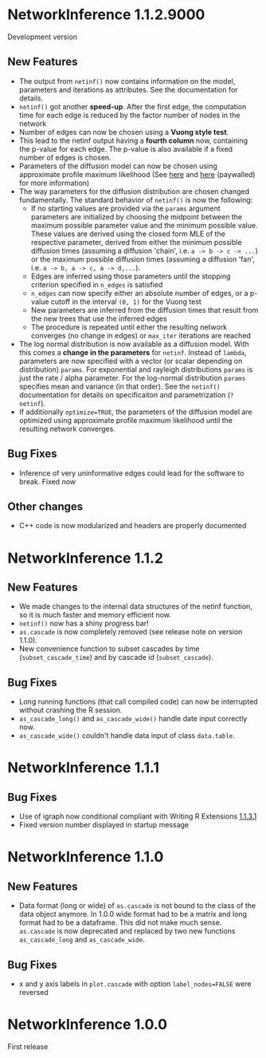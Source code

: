 # NetworkInference 1.1.2.9000

Development version

## New Features

* The output from `netinf()` now contains information on the model, parameters and iterations as attributes. See the documentation for details.
* `netinf()` got another **speed-up**. After the first edge, the computation time for each edge is reduced by the factor number of nodes in the network
* Number of edges can now be chosen using a **Vuong style test**.
* This lead to the netinf output having a **fourth column** now, containing the 
p-value for each edge. The p-value is also available if a fixed number of edges
is chosen.
* Parameters of the diffusion model can now be chosen using approximate profile
    maximum likelihood (See [here](https://www.jstor.org/stable/2240385?seq=1#page_scan_tab_contents) and [here](https://www.jstor.org/stable/2965560?seq=1#page_scan_tab_contents) (paywalled) for more information)
* The way parameters for the diffusion distribution are chosen changed
    fundamentally. The standard behavior of `netinf()` is now the following:
    - If no starting values are provided via the `params` argument parameters
        are initialized by choosing the midpoint between the maximum possible
        parameter value and the minimum possible value. These values are derived
        using the closed form MLE of the respective parameter, derived from
        either the minimum possible diffusion times (assuming a diffusion
        'chain', i.e. `a -> b -> c -> ...`) or the maximum possible diffusion
        times (assuming a diffusion 'fan', i.e. `a -> b, a -> c, a -> d,...`).
    - Edges are inferred using those parameters until the stopping criterion
        specified in `n_edges` is satisfied
    - `n_edges` can now specify either an absolute number of edges, or a p-value
        cutoff in the interval `(0, 1)` for the Vuong test
    - New parameters are inferred from the diffusion times that result from the 
        new trees that use the inferred edges
    - The procedure is repeated until either the resulting network converges (no
        change in edges) or `max_iter` iterations are reached
* The log normal distribution is now available as a diffusion model. With this comes a **change in the parameters** for `netinf`. Instead of `lambda`, parameters are now specified with a vector (or scalar depending on distribution) `params`. For exponential and rayleigh distributions `params` is just the rate / alpha parameter. For the log-normal distribution `params` specifies mean and variance (in that order). See the `netinf()` documentation for details on specificaiton and parametrization (`?netinf`).
* If additionally `optimize=TRUE`, the parameters of the diffusion model are optimized using approximate profile maximum likelihood until the resulting network converges. 

## Bug Fixes

* Inference of very uninformative edges could lead for the software to break. Fixed now 

## Other changes

* C++ code is now modularized and headers are properly documented

# NetworkInference 1.1.2

## New Features

* We made changes to the internal data structures of the netinf function, so it is much faster and memory efficient now.
* `netinf()` now has a shiny progress bar!
* `as.cascade` is now completely removed (see release note on version 1.1.0).
* New convenience function to subset cascades by time (`subset_cascade_time`) and by cascade id (`subset_cascade`).

## Bug Fixes
* Long running functions (that call compiled code) can now be interrupted without crashing the R session.
* `as_cascade_long()` and `as_cascade_wide()` handle date input correctly now.
* `as_cascade_wide()` couldn't handle data input of class `data.table`. 

# NetworkInference 1.1.1

## Bug Fixes

* Use of igraph now conditional compliant with Writing R Extensions [1.1.3.1](https://cran.r-project.org/doc/manuals/r-release/R-exts.html#Suggested-packages)
* Fixed version number displayed in startup message

# NetworkInference 1.1.0

## New Features

* Data format (long or wide) of `as.cascade` is not bound to the class of the data object anymore. In 1.0.0 wide format had to be a matrix and long format had to be a dataframe. This did not make much sense. `as.cascade` is now deprecated and replaced by two new functions `as_cascade_long` and `as_cascade_wide`.

## Bug Fixes

* x and y axis labels in `plot.cascade` with option `label_nodes=FALSE` were
    reversed


# NetworkInference 1.0.0

First release
